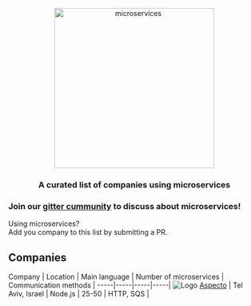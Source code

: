 <div align="center">
  
<a href="#"><img width="320px" src="https://s3-eu-west-1.amazonaws.com/resources.aspecto.io/assets/flows-search-empty-state.png" title="microservices"></a>

<h3>A curated list of companies using microservices</h3>

</div>

### Join our [gitter cummunity](https://gitter.im/microservices-companies/community) to discuss about microservices!

Using microservices?  
Add you company to this list by submitting a PR.

## Companies

 Company | Location | Main language | Number of microservices | Communication methods |
-----|-----|-----|-----|
![Logo](https://www.google.com/s2/favicons?sz=16&domain=www.aspecto.io) [Aspecto](https://www.aspecto.io/) | Tel Aviv, Israel | Node.js | 25-50 | HTTP, SQS |
